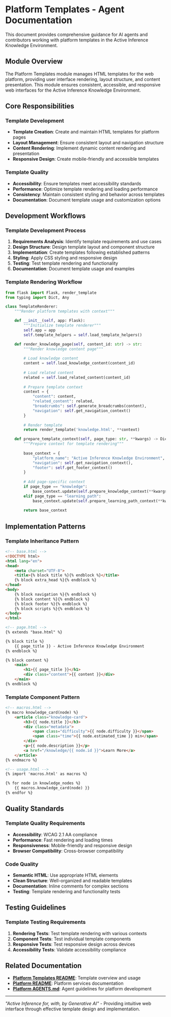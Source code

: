 # Platform Templates - Agent Documentation

This document provides comprehensive guidance for AI agents and contributors working with platform templates in the Active Inference Knowledge Environment.

## Module Overview

The Platform Templates module manages HTML templates for the web platform, providing user interface rendering, layout structure, and content presentation. This module ensures consistent, accessible, and responsive web interfaces for the Active Inference Knowledge Environment.

## Core Responsibilities

### Template Development
- **Template Creation**: Create and maintain HTML templates for platform pages
- **Layout Management**: Ensure consistent layout and navigation structure
- **Content Rendering**: Implement dynamic content rendering and presentation
- **Responsive Design**: Create mobile-friendly and accessible templates

### Template Quality
- **Accessibility**: Ensure templates meet accessibility standards
- **Performance**: Optimize template rendering and loading performance
- **Consistency**: Maintain consistent styling and behavior across templates
- **Documentation**: Document template usage and customization options

## Development Workflows

### Template Development Process
1. **Requirements Analysis**: Identify template requirements and use cases
2. **Design Structure**: Design template layout and component structure
3. **Implementation**: Create templates following established patterns
4. **Styling**: Apply CSS styling and responsive design
5. **Testing**: Test template rendering and functionality
6. **Documentation**: Document template usage and examples

### Template Rendering Workflow
```python
from flask import Flask, render_template
from typing import Dict, Any

class TemplateRenderer:
    """Render platform templates with context"""

    def __init__(self, app: Flask):
        """Initialize template renderer"""
        self.app = app
        self.template_helpers = self.load_template_helpers()

    def render_knowledge_page(self, content_id: str) -> str:
        """Render knowledge content page"""
        
        # Load knowledge content
        content = self.load_knowledge_content(content_id)
        
        # Load related content
        related = self.load_related_content(content_id)
        
        # Prepare template context
        context = {
            "content": content,
            "related_content": related,
            "breadcrumbs": self.generate_breadcrumbs(content),
            "navigation": self.get_navigation_context()
        }
        
        # Render template
        return render_template('knowledge.html', **context)

    def prepare_template_context(self, page_type: str, **kwargs) -> Dict[str, Any]:
        """Prepare context for template rendering"""
        
        base_context = {
            "platform_name": "Active Inference Knowledge Environment",
            "navigation": self.get_navigation_context(),
            "footer": self.get_footer_context()
        }
        
        # Add page-specific context
        if page_type == "knowledge":
            base_context.update(self.prepare_knowledge_context(**kwargs))
        elif page_type == "learning_path":
            base_context.update(self.prepare_learning_path_context(**kwargs))
        
        return base_context
```

## Implementation Patterns

### Template Inheritance Pattern
```html
<!-- base.html -->
<!DOCTYPE html>
<html lang="en">
<head>
    <meta charset="UTF-8">
    <title>{% block title %}{% endblock %}</title>
    {% block extra_head %}{% endblock %}
</head>
<body>
    {% block navigation %}{% endblock %}
    {% block content %}{% endblock %}
    {% block footer %}{% endblock %}
    {% block scripts %}{% endblock %}
</body>
</html>

<!-- page.html -->
{% extends "base.html" %}

{% block title %}
    {{ page_title }} - Active Inference Knowledge Environment
{% endblock %}

{% block content %}
    <main>
        <h1>{{ page_title }}</h1>
        <div class="content">{{ content }}</div>
    </main>
{% endblock %}
```

### Template Component Pattern
```html
<!-- macros.html -->
{% macro knowledge_card(node) %}
    <article class="knowledge-card">
        <h3>{{ node.title }}</h3>
        <div class="metadata">
            <span class="difficulty">{{ node.difficulty }}</span>
            <span class="time">{{ node.estimated_time }} min</span>
        </div>
        <p>{{ node.description }}</p>
        <a href="/knowledge/{{ node.id }}">Learn More</a>
    </article>
{% endmacro %}

<!-- usage.html -->
{% import 'macros.html' as macros %}

{% for node in knowledge_nodes %}
    {{ macros.knowledge_card(node) }}
{% endfor %}
```

## Quality Standards

### Template Quality Requirements
- **Accessibility**: WCAG 2.1 AA compliance
- **Performance**: Fast rendering and loading times
- **Responsiveness**: Mobile-friendly and responsive design
- **Browser Compatibility**: Cross-browser compatibility

### Code Quality
- **Semantic HTML**: Use appropriate HTML elements
- **Clean Structure**: Well-organized and readable templates
- **Documentation**: Inline comments for complex sections
- **Testing**: Template rendering and functionality tests

## Testing Guidelines

### Template Testing Requirements
1. **Rendering Tests**: Test template rendering with various contexts
2. **Component Tests**: Test individual template components
3. **Responsive Tests**: Test responsive design across devices
4. **Accessibility Tests**: Validate accessibility compliance

## Related Documentation

- **[Platform Templates README](./README.md)**: Template overview and usage
- **[Platform README](../README.md)**: Platform services documentation
- **[Platform AGENTS.md](../AGENTS.md)**: Agent guidelines for platform development

---

*"Active Inference for, with, by Generative AI"* - Providing intuitive web interface through effective template design and implementation.

